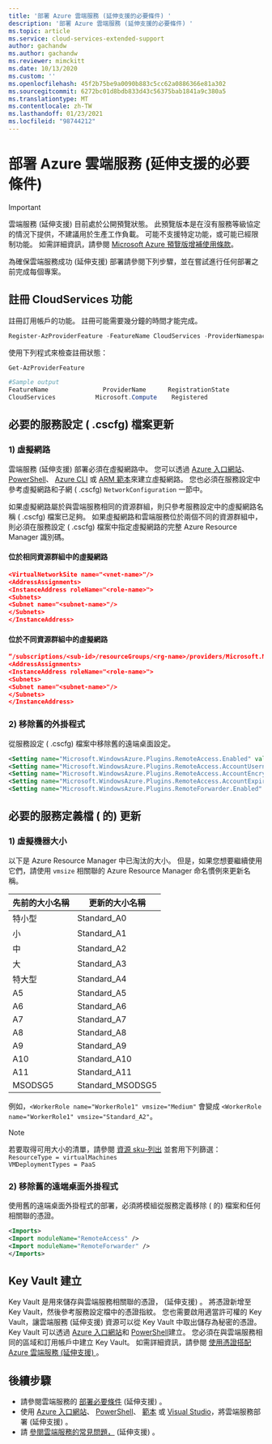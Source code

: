 ```yaml
---
title: '部署 Azure 雲端服務 (延伸支援的必要條件) '
description: '部署 Azure 雲端服務 (延伸支援的必要條件) '
ms.topic: article
ms.service: cloud-services-extended-support
author: gachandw
ms.author: gachandw
ms.reviewer: mimckitt
ms.date: 10/13/2020
ms.custom: ''
ms.openlocfilehash: 45f2b75be9a0090b883c5cc62a0886366e81a302
ms.sourcegitcommit: 6272bc01d8bdb833d43c56375bab1841a9c380a5
ms.translationtype: MT
ms.contentlocale: zh-TW
ms.lasthandoff: 01/23/2021
ms.locfileid: "98744212"
---
```

# <a name="prerequisites-for-deploying-azure-cloud-services-extended-support"></a>部署 Azure 雲端服務 (延伸支援的必要條件) 

> [!IMPORTANT]
> 雲端服務 (延伸支援) 目前處於公開預覽狀態。
> 此預覽版本是在沒有服務等級協定的情況下提供，不建議用於生產工作負載。 可能不支援特定功能，或可能已經限制功能。 如需詳細資訊，請參閱 [Microsoft Azure 預覽版增補使用條款](https://azure.microsoft.com/support/legal/preview-supplemental-terms/)。

為確保雲端服務成功 (延伸支援) 部署請參閱下列步驟，並在嘗試進行任何部署之前完成每個專案。 

## <a name="register-the-cloudservices-feature"></a>註冊 CloudServices 功能
註冊訂用帳戶的功能。 註冊可能需要幾分鐘的時間才能完成。 

```powershell
Register-AzProviderFeature -FeatureName CloudServices -ProviderNamespace Microsoft.Compute
```

使用下列程式來檢查註冊狀態：  
```powershell
Get-AzProviderFeature 

#Sample output
FeatureName               ProviderName      RegistrationState
CloudServices           Microsoft.Compute    Registered
```

## <a name="required-service-configuration-cscfg-file-updates"></a>必要的服務設定 ( .cscfg) 檔案更新

### <a name="1-virtual-network"></a>1) 虛擬網路
雲端服務 (延伸支援) 部署必須在虛擬網路中。 您可以透過 [Azure 入口網站](https://docs.microsoft.com/azure/virtual-network/quick-create-portal)、 [PowerShell](https://docs.microsoft.com/azure/virtual-network/quick-create-powershell)、 [Azure CLI](https://docs.microsoft.com/azure/virtual-network/quick-create-cli) 或 [ARM 範本](https://docs.microsoft.com/azure/virtual-network/quick-create-template)來建立虛擬網路。 您也必須在服務設定中參考虛擬網路和子網 ( .cscfg) `NetworkConfiguration` 一節中。 

如果虛擬網路屬於與雲端服務相同的資源群組，則只參考服務設定中的虛擬網路名稱 ( .cscfg) 檔案已足夠。 如果虛擬網路和雲端服務位於兩個不同的資源群組中，則必須在服務設定 ( .cscfg) 檔案中指定虛擬網路的完整 Azure Resource Manager 識別碼。
 
#### <a name="virtual-network-located-in-same-resource-group"></a>位於相同資源群組中的虛擬網路
```json
<VirtualNetworkSite name="<vnet-name>"/> 
<AddressAssignments> 
<InstanceAddress roleName="<role-name>"> 
<Subnets> 
<Subnet name="<subnet-name>"/> 
</Subnets> 
</InstanceAddress> 
```

#### <a name="virtual-network-located-in-different-resource-group"></a>位於不同資源群組中的虛擬網路
```json
“/subscriptions/<sub-id>/resourceGroups/<rg-name>/providers/Microsoft.Network/virtualNetworks/<vnet-name>/> 
<AddressAssignments> 
<InstanceAddress roleName="<role-name>"> 
<Subnets> 
<Subnet name="<subnet-name>"/> 
</Subnets> 
</InstanceAddress> 
```
### <a name="2-remove-the-old-plugins"></a>2) 移除舊的外掛程式

從服務設定 ( .cscfg) 檔案中移除舊的遠端桌面設定。  

```xml
<Setting name="Microsoft.WindowsAzure.Plugins.RemoteAccess.Enabled" value="true" /> 
<Setting name="Microsoft.WindowsAzure.Plugins.RemoteAccess.AccountUsername" value="gachandw" /> 
<Setting name="Microsoft.WindowsAzure.Plugins.RemoteAccess.AccountEncryptedPassword" value="XXXX" /> 
<Setting name="Microsoft.WindowsAzure.Plugins.RemoteAccess.AccountExpiration" value="2021-12-17T23:59:59.0000000+05:30" /> 
<Setting name="Microsoft.WindowsAzure.Plugins.RemoteForwarder.Enabled" value="true" /> 
```

## <a name="required-service-definition-file-csdef-updates"></a>必要的服務定義檔 ( 的) 更新

### <a name="1-virtual-machine-sizes"></a>1) 虛擬機器大小
以下是 Azure Resource Manager 中已淘汰的大小。 但是，如果您想要繼續使用它們，請使用 `vmsize` 相關聯的 Azure Resource Manager 命名慣例來更新名稱。  

| 先前的大小名稱 | 更新的大小名稱 | 
|---|---|
| 特小型 | Standard_A0 | 
| 小 | Standard_A1 |
| 中 | Standard_A2 | 
| 大 | Standard_A3 | 
| 特大型 | Standard_A4 | 
| A5 | Standard_A5 | 
| A6 | Standard_A6 | 
| A7 | Standard_A7 |  
| A8 | Standard_A8 | 
| A9 | Standard_A9 |
| A10 | Standard_A10 | 
| A11 | Standard_A11 | 
| MSODSG5 | Standard_MSODSG5 | 

 例如，`<WorkerRole name="WorkerRole1" vmsize="Medium"` 會變成 `<WorkerRole name="WorkerRole1" vmsize="Standard_A2"`。
 
> [!NOTE]
> 若要取得可用大小的清單，請參閱 [資源 sku-列出](https://docs.microsoft.com/rest/api/compute/resourceskus/list) 並套用下列篩選： <br>
`ResourceType = virtualMachines ` <br>
`VMDeploymentTypes = PaaS `


### <a name="2-remove-old-remote-desktop-plugins"></a>2) 移除舊的遠端桌面外掛程式
使用舊的遠端桌面外掛程式的部署，必須將模組從服務定義移除 ( 的) 檔案和任何相關聯的憑證。 

```xml
<Imports> 
<Import moduleName="RemoteAccess" /> 
<Import moduleName="RemoteForwarder" /> 
</Imports> 
```

## <a name="key-vault-creation"></a>Key Vault 建立 

Key Vault 是用來儲存與雲端服務相關聯的憑證， (延伸支援) 。 將憑證新增至 Key Vault，然後參考服務設定檔中的憑證指紋。 您也需要啟用適當許可權的 Key Vault，讓雲端服務 (延伸支援) 資源可以從 Key Vault 中取出儲存為秘密的憑證。 Key Vault 可以透過 [Azure 入口網站](https://docs.microsoft.com/azure/key-vault/general/quick-create-portal)和  [PowerShell](https://docs.microsoft.com/azure/key-vault/general/quick-create-powershell)建立。 您必須在與雲端服務相同的區域和訂用帳戶中建立 Key Vault。 如需詳細資訊，請參閱 [使用憑證搭配 Azure 雲端服務 (延伸支援) ](certificates-and-key-vault.md)。

## <a name="next-steps"></a>後續步驟 
- 請參閱雲端服務的 [部署必要條件](deploy-prerequisite.md) (延伸支援) 。
- 使用 [Azure 入口網站](deploy-portal.md)、 [PowerShell](deploy-powershell.md)、 [範本](deploy-template.md) 或 [Visual Studio](deploy-visual-studio.md)，將雲端服務部署 (延伸支援) 。
- 請 [參閱雲端服務的常見問題，](faq.md) (延伸支援) 。
